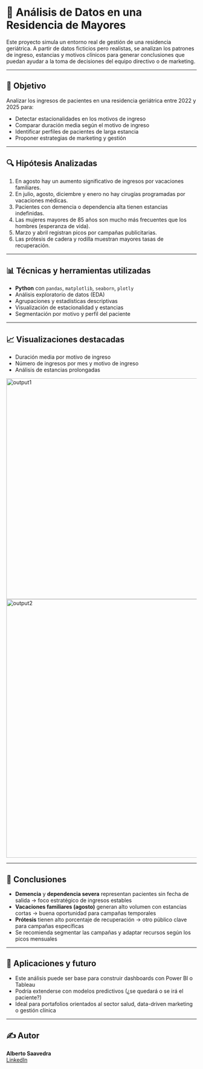 # 🧓 Análisis de Datos en una Residencia de Mayores

Este proyecto simula un entorno real de gestión de una residencia geriátrica. A partir de datos ficticios pero realistas, se analizan los patrones de ingreso, estancias y motivos clínicos para generar conclusiones que puedan ayudar a la toma de decisiones del equipo directivo o de marketing.

---

## 🎯 Objetivo

Analizar los ingresos de pacientes en una residencia geriátrica entre 2022 y 2025 para:

- Detectar estacionalidades en los motivos de ingreso
- Comparar duración media según el motivo de ingreso
- Identificar perfiles de pacientes de larga estancia
- Proponer estrategias de marketing y gestión

---

## 🔍 Hipótesis Analizadas

1. En agosto hay un aumento significativo de ingresos por vacaciones familiares.
2. En julio, agosto, diciembre y enero no hay cirugías programadas por vacaciones médicas.
3. Pacientes con demencia o dependencia alta tienen estancias indefinidas.
4. Las mujeres mayores de 85 años son mucho más frecuentes que los hombres (esperanza de vida).
5. Marzo y abril registran picos por campañas publicitarias.
6. Las prótesis de cadera y rodilla muestran mayores tasas de recuperación.

---

## 📊 Técnicas y herramientas utilizadas

- **Python** con `pandas`, `matplotlib`, `seaborn`, `plotly`
- Análisis exploratorio de datos (EDA)
- Agrupaciones y estadísticas descriptivas
- Visualización de estacionalidad y estancias
- Segmentación por motivo y perfil del paciente

---

## 📈 Visualizaciones destacadas

- Duración media por motivo de ingreso  
- Número de ingresos por mes y motivo de ingreso  
- Análisis de estancias prolongadas


<img width="985" height="584" alt="output1" src="https://github.com/user-attachments/assets/bf757fac-5eaa-4991-8ac3-9b2e391f9c7b" />
<img width="1380" height="684" alt="output2" src="https://github.com/user-attachments/assets/13728e05-dee1-4b71-ab38-f3c1c788c86f" />

---

## 🧠 Conclusiones

- **Demencia** y **dependencia severa** representan pacientes sin fecha de salida → foco estratégico de ingresos estables
- **Vacaciones familiares (agosto)** generan alto volumen con estancias cortas → buena oportunidad para campañas temporales
- **Prótesis** tienen alto porcentaje de recuperación → otro público clave para campañas específicas
- Se recomienda segmentar las campañas y adaptar recursos según los picos mensuales

---

## 💼 Aplicaciones y futuro

- Este análisis puede ser base para construir dashboards con Power BI o Tableau  
- Podría extenderse con modelos predictivos (¿se quedará o se irá el paciente?)  
- Ideal para portafolios orientados al sector salud, data-driven marketing o gestión clínica

---

## ✍️ Autor

**Alberto Saavedra**  
[LinkedIn](www.linkedin.com/in/alberto-saavedra-aguilar-303274134) 

